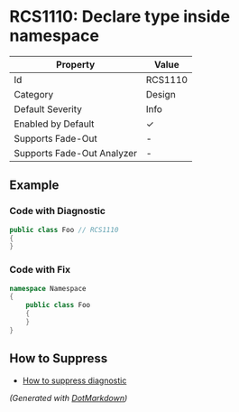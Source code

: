 # RCS1110: Declare type inside namespace

| Property                    | Value    |
| --------------------------- | -------- |
| Id                          | RCS1110  |
| Category                    | Design   |
| Default Severity            | Info     |
| Enabled by Default          | &#x2713; |
| Supports Fade\-Out          | \-       |
| Supports Fade\-Out Analyzer | \-       |

## Example

### Code with Diagnostic

```csharp
public class Foo // RCS1110
{
}
```

### Code with Fix

```csharp
namespace Namespace
{
    public class Foo
    {
    }
}
```

## How to Suppress

* [How to suppress diagnostic](../HowToConfigureAnalyzers#HowToSupressDiagnostic.md)

*\(Generated with [DotMarkdown](http://github.com/JosefPihrt/DotMarkdown)\)*